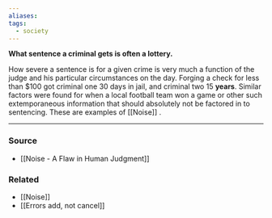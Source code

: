```yaml
---
aliases: 
tags:
  - society
---
```

**What sentence a criminal gets is often a lottery.**

How severe a sentence is for a given crime is very much a function of the judge and his particular circumstances on the day. Forging a check for less than $100 got criminal one 30 days in jail, and criminal two 15 **years**. Similar factors were found for when a local football team won a game or other such extemporaneous information that should absolutely not be factored in to sentencing. These are examples of [[Noise]] . 

---

### Source
- [[Noise - A Flaw in Human Judgment]]

### Related
- [[Noise]] 
- [[Errors add, not cancel]]